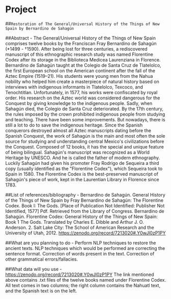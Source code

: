 # Project

##`Restoration of The General/Universal History of the Things of New Spain by Bernardino de Sahagún`

##Abstract -
The General/Universal History of the Things of New Spain comprises twelve books by the
Franciscan Fray Bernardino de Sahagún (*1499 - †1590). After being lost for three
centuries, a rediscovered manuscript of this ethnographic research study was named
Florentine Codex after its storage in the Biblioteca Medicea Laurenziana in Florence.
Bernardino de Sahagún taught at the Colegio de Santa Cruz de Tlatelolco, the first
European school on the American continent after the fall of the Aztec Empire (1519–21).
His students were young men from the Nahua nobility who helped him create a
masterpiece of natural history based on interviews with indigenous informants in
Tlatelolco, Texcoco, and Tenochtitlan. Unfortunately, in 1577, his works were confiscated
by royal order. His research on the Aztec world was considered dangerous for the
Conquest by giving knowledge to the indigenous people. Sadly, when Sahagún died, the
Colegio de Santa Cruz deteriorated. By the 17th century, the rules imposed by the crown
prohibited indigenous people from studying and teaching. There have been some
improvements. But nowadays, there is still a lot to do to save the indigenous heritage.
Since the Spanish conquerors destroyed almost all Aztec manuscripts dating before the
Spanish Conquest, the work of Sahagún is the main and most often the sole source for
studying and understanding central Mexico's civilizations before the Conquest.
Composed of 12 books, it has the special and unique feature of being bilingual.
Sahagún's manuscript was recognized as a World Heritage by UNESCO. And he is called
the father of modern ethnography. Luckily Sahagún had given his promoter Fray Rodrigo
de Sequeira a third copy (usually identified as the "Florentine Codex"), which Sequeira
took to Spain in 1580. The Florentine Codex is the best-preserved manuscript of
Sahagún's piece of work, kept in the Laurentian Library in Florence since 1783.

##List of references/bibliography -
Bernardino de Sahagún. General History of the Things of New Spain by Fray Bernardino
de Sahagún: The Florentine Codex. Book I: The Gods. [Place of Publication Not
Identified: Publisher Not Identified, 1577] Pdf. Retrieved from the Library of Congress.
Bernardino de Sahagún. Florentine Codex: General History of the Things of New Spain:
Book 1 The Gods. Translated by Charles E. Dibble and Arthur J. O. Anderson. 2. Salt Lake
City: The School of American Research and the University of Utah, 2012.
https://zenodo.org/record/7213020#.Y0wJl0zP1PY

##What are you planning to do -
Perform NLP techniques to restore the ancient texts.
NLP techniques which would be performed are correcting the sentence format.
Correction of words present in the text.
Correction of other grammatical errors/fallacies.

##What data will you use -
https://zenodo.org/record/7213020#.Y0wJl0zP1PY
The link mentioned above contains .txt files of the twelve books named under Florentine
Codex. All text comes in two columns; the right column contains the Nahuatl text, and
the Spanish text is on the left.
